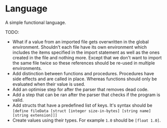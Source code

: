 # Language

A simple functional language.

TODO:

- What if a value from an imported file gets overwritten in the global environment. Shouldn't each file have its own environment which includes the items specified in the import statement as well as the ones created in the file and nothing more. Except that we don't want to import the same file twice so these references should be re-used in multiple environments.
- Add distinction between functions and procedures. Procedures have side effects and are called in place. Whereas functions should only be evaluated when their value is used.
- Add an optimise step for after the parser that removes dead code.
- Add a step that can be ran after the parser that checks if the program is valid.
- Add structs that have a predefined list of keys. It's syntax should be `[define fileData [struct [integer size-in-bytes] [string name] [string extension]]]`
- Create values using their types. For example `1.0` should be `[float 1.0]`.